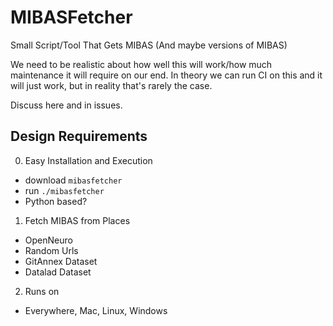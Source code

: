 # MIBASFetcher
Small Script/Tool That Gets MIBAS (And maybe versions of MIBAS)

We need to be realistic about how well this will work/how much maintenance it will require on our end. In theory we can run CI on this and it will just work, but in reality that's rarely the case. 

Discuss here and in issues. 


## Design Requirements

0) Easy Installation and Execution
  - download `mibasfetcher`
  - run `./mibasfetcher`
  - Python based?
1) Fetch MIBAS from Places
  - OpenNeuro
  - Random Urls
  - GitAnnex Dataset 
  - Datalad Dataset
2) Runs on
  - Everywhere, Mac, Linux, Windows
